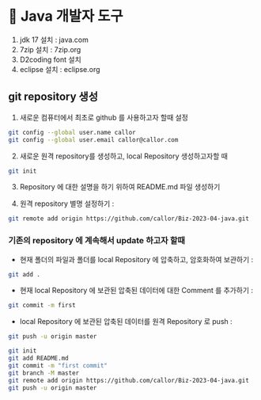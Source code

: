 # :horse: Java 개발자 도구 
1. jdk 17 설치 : java.com
2. 7zip 설치 : 7zip.org 
3. D2coding font 설치
4. eclipse 설치 : eclipse.org

## git repository 생성

1. 새로운 컴퓨터에서 최초로 github 를 사용하고자 할때 설정
```bash
git config --global user.name callor
git config --global user.email callor@callor.com
```   

2. 새로운 원격 repository를 생성하고, local Repository 생성하고자할 때
```bash
git init
```
3. Repository 에 대한 설명을 하기 위하여 README.md 파일 생성하기

4. 원격 repository 별명 설정하기 : 
```bash
git remote add origin https://github.com/callor/Biz-2023-04-java.git
```

### 기존의 repository 에 계속해서 update 하고자 할때

- 현재 폴더의 파일과 폴더를 local Repository 에 압축하고, 암호화하여 보관하기 : 
```bash 
git add .
```
- 현재 local Repository 에 보관된 압축된 데이터에 대한 Comment 를 추가하기 : 
```bash 
git commit -m first
```
- local Repository 에 보관된 압축된 데이터를 원격 Repository 로 push : 
```bash 
git push -u origin master
```

```bash
git init
git add README.md
git commit -m "first commit"
git branch -M master
git remote add origin https://github.com/callor/Biz-2023-04-java.git
git push -u origin master
```